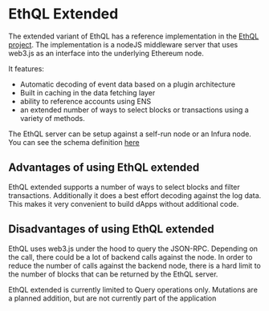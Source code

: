 # EthQL Extended

The extended variant of EthQL has a reference implementation
in the [EthQL project](http://github.com/Consensys/ethql). The implementation is
a nodeJS middleware server that uses web3.js as an interface into the underlying
Ethereum node.

It features:
- Automatic decoding of event data based on a plugin architecture
- Built in caching in the data fetching layer
- ability to reference accounts using ENS
- an extended number of ways to select blocks or transactions using a variety of methods.

The EthQL server can be setup against a self-run node or an Infura node. You can
see the schema definition [here](./ethql-extended.gql)

## Advantages of using EthQL extended
EthQL extended supports a number of ways to select blocks and filter transactions.
Additionally it does a best effort decoding against the log data. This makes it very
convenient to build dApps without additional code.

## Disadvantages of using EthQL extended
EthQL uses web3.js under the hood to query the JSON-RPC. Depending on the call, there
could be a lot of backend calls against the node. In order to reduce the number of
calls against the backend node, there is a hard limit to the number of blocks that
can be returned by the EthQL server.

EthQL extended is currently limited to Query operations only. Mutations are a planned
addition, but are not currently part of the application
